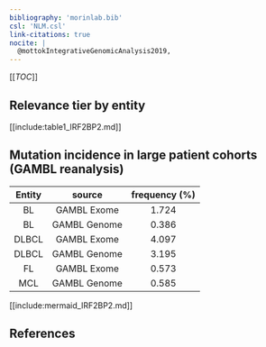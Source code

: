 ```yaml
---
bibliography: 'morinlab.bib'
csl: 'NLM.csl'
link-citations: true
nocite: |
  @mottokIntegrativeGenomicAnalysis2019, 
---
```


[[_TOC_]]




## Relevance tier by entity

[[include:table1_IRF2BP2.md]]


## Mutation incidence in large patient cohorts (GAMBL reanalysis)

|Entity|source |frequency (%)|
|:------:|:----:|:----:|
|BL|GAMBL Exome |1.724 |
|BL|GAMBL Genome |0.386 |
|DLBCL|GAMBL Exome |4.097 |
|DLBCL|GAMBL Genome |3.195 |
|FL|GAMBL Exome |0.573 |
|MCL|GAMBL Genome |0.585 |


[[include:mermaid_IRF2BP2.md]]

## References


